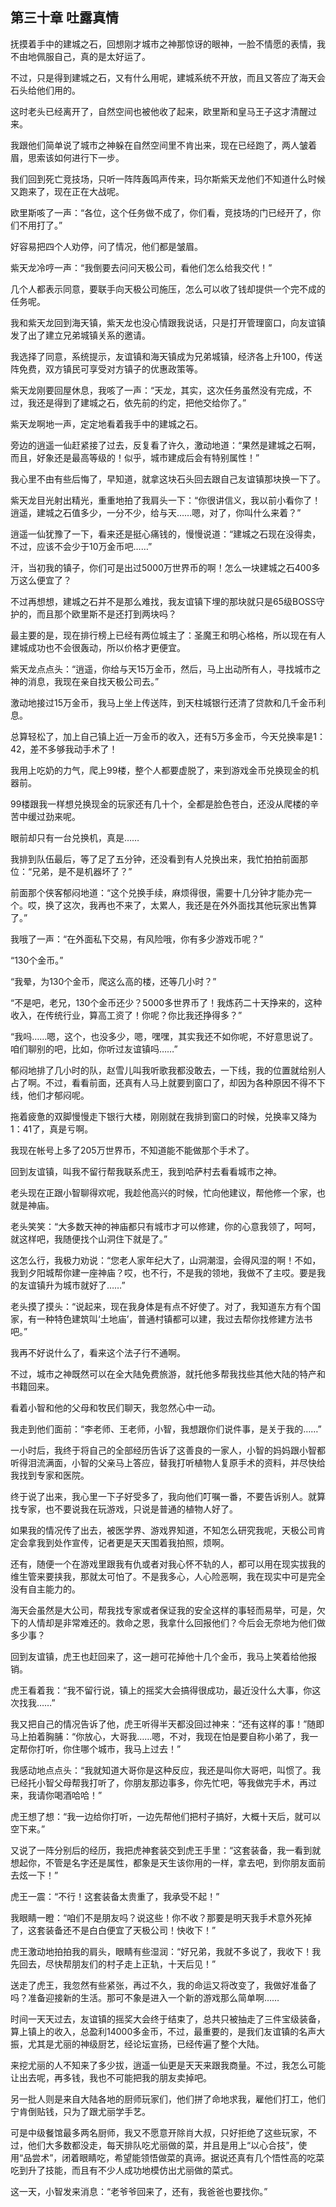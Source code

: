 ## 第三十章 吐露真情

抚摸着手中的建城之石，回想刚才城市之神那惊讶的眼神，一脸不情愿的表情，我不由地佩服自己，真的是太好运了。

不过，只是得到建城之石，又有什么用呢，建城系统不开放，而且又答应了海天会石头给他们用的。

这时老头已经离开了，自然空间也被他收了起来，欧里斯和皇马王子这才清醒过来。

我跟他们简单说了城市之神躲在自然空间里不肯出来，现在已经跑了，两人皱着眉，思索该如何进行下一步。

我们回到死亡竞技场，只听一阵阵轰鸣声传来，玛尔斯紫天龙他们不知道什么时候又跑来了，现在正在大战呢。

欧里斯咳了一声：“各位，这个任务做不成了，你们看，竞技场的门已经开了，你们不用打了。”

好容易把四个人劝停，问了情况，他们都是皱眉。

紫天龙冷哼一声：“我倒要去问问天极公司，看他们怎么给我交代！”

几个人都表示同意，要联手向天极公司施压，怎么可以收了钱却提供一个完不成的任务呢。

我和紫天龙回到海天镇，紫天龙也没心情跟我说话，只是打开管理窗口，向友谊镇发了出了建立兄弟城镇关系的邀请。

我选择了同意，系统提示，友谊镇和海天镇成为兄弟城镇，经济各上升100，传送阵免费，双方镇民可享受对方镇子的优惠政策等。

紫天龙刚要回屋休息，我咳了一声：“天龙，其实，这次任务虽然没有完成，不过，我还是得到了建城之石，依先前的约定，把他交给你了。”

紫天龙啊地一声，定定地看着我手中的建城之石。

旁边的逍遥一仙赶紧接了过去，反复看了许久，激动地道：“果然是建城之石啊，而且，好象还是最高等级的！似乎，城市建成后会有特别属性！”

我心里不由有些后悔了，早知道，就拿这块石头回去跟自己友谊镇那块换一下了。

紫天龙目光射出精光，重重地拍了我肩头一下：“你很讲信义，我以前小看你了！逍遥，建城之石值多少，一分不少，给与天……嗯，对了，你叫什么来着？”

逍遥一仙犹豫了一下，看来还是挺心痛钱的，慢慢说道：“建城之石现在没得卖，不过，应该不会少于10万金币吧……”

汗，当初我的镇子，你们可是出过5000万世界币的啊！怎么一块建城之石400多万这么便宜了？

不过再想想，建城之石并不是那么难找，我友谊镇下埋的那块就只是65级BOSS守护的，而且那个欧里斯不是还打到两块吗？

最主要的是，现在排行榜上已经有两位城主了：圣魔王和明心格格，所以现在有人建城成功也不会很轰动，所以价格才更便宜。

紫天龙点点头：“逍遥，你给与天15万金币，然后，马上出动所有人，寻找城市之神的消息，我现在亲自找天极公司去。”

激动地接过15万金币，我马上坐上传送阵，到天柱城银行还清了贷款和几千金币利息。

总算轻松了，加上自己镇上近一万金币的收入，还有5万多金币，今天兑换率是1：42，差不多够我动手术了！

我用上吃奶的力气，爬上99楼，整个人都要虚脱了，来到游戏金币兑换现金的机器前。

99楼跟我一样想兑换现金的玩家还有几十个，全都是脸色苍白，还没从爬楼的辛苦中缓过劲来呢。

眼前却只有一台兑换机，真是……

我排到队伍最后，等了足了五分钟，还没看到有人兑换出来，我忙拍拍前面那位：“兄弟，是不是机器坏了？”

前面那个侠客郁闷地道：“这个兑换手续，麻烦得很，需要十几分钟才能办完一个。哎，换了这次，我再也不来了，太累人，我还是在外外面找其他玩家出售算了。”

我哦了一声：“在外面私下交易，有风险哦，你有多少游戏币呢？”

“130个金币。”

“我晕，为130个金币，爬这么高的楼，还等几小时？”

“不是吧，老兄，130个金币还少？5000多世界币了！我炼药二十天挣来的，这种收入，在传统行业，算高工资了！你呢？你比我还挣得多？”

“我吗……嗯，这个，也没多少，嗯，嘿嘿，其实我还不如你呢，不好意思说了。咱们聊别的吧，比如，你听过友谊镇吗……”

郁闷地排了几小时的队，赵雪儿叫我听歌我都没敢去，一下线，我的位置就给别人占了啊。不过，看看前面，还真有人马上就要到窗口了，却因为各种原因不得不下线，他们才郁闷呢。

拖着疲惫的双脚慢慢走下银行大楼，刚刚就在我排到窗口的时候，兑换率又降为1：41了，真是亏啊。

我现在帐号上多了205万世界币，不知道能不能做那个手术了。

回到友谊镇，叫我不留行帮我联系虎王，我到哈萨村去看看城市之神。

老头现在正跟小智聊得欢呢，我趁他高兴的时候，忙向他建议，帮他修一个家，也就是神庙。

老头笑笑：“大多数天神的神庙都只有城市才可以修建，你的心意我领了，呵呵，就这样吧，我随便找个山洞住下就是了。”

这怎么行，我极力劝说：“您老人家年纪大了，山洞潮湿，会得风湿的啊！不如，我到夕阳城帮你建一座神庙？哎，也不行，不是我的领地，我做不了主哎。要是我的友谊镇升为城市就好了……”

老头摸了摸头：“说起来，现在我身体是有点不好使了。对了，我知道东方有个国家，有一种特色建筑叫‘土地庙’，普通村镇都可以建，我过去帮你找修建方法书吧。”

我再不好说什么了，看来这个法子行不通啊。

不过，城市之神既然可以在全大陆免费旅游，就托他多帮我找些其他大陆的特产和书籍回来。

看着小智和他的父母和牧民们聊天，我忽然心中一动。

我走到他们面前：“李老师、王老师，小智，我想跟你们说件事，是关于我的……”

一小时后，我终于将自己的全部经历告诉了这善良的一家人，小智的妈妈跟小智都听得泪流满面，小智的父亲马上答应，替我打听植物人复原手术的资料，并尽快给我找到专家和医院。

终于说了出来，我心里一下子好受多了，我向他们叮嘱一番，不要告诉别人。就算找专家，也不要说我在玩游戏，只说是普通的植物人好了。

如果我的情况传了出去，被医学界、游戏界知道，不知怎么研究我呢，天极公司肯定会拿我到处作宣传，记者更是天天围着我拍照，烦啊。

还有，随便一个在游戏里跟我有仇或者对我心怀不轨的人，都可以用在现实拔我的维生管来要挟我，那就太可怕了。不是我多心，人心险恶啊，我在现实中可是完全没有自主能力的。

海天会虽然是大公司，帮我找专家或者保证我的安全这样的事轻而易举，可是，欠下的人情却是非常难还的。救命之恩，我拿什么回报他们？今后会无奈地为他们做多少事？

回到友谊镇，虎王也赶回来了，这一趟可花掉他十几个金币，我马上笑着给他报销。

虎王看着我：“我不留行说，镇上的摇奖大会搞得很成功，最近没什么大事，你这次找我……”

我又把自己的情况告诉了他，虎王听得半天都没回过神来：“还有这样的事！”随即马上拍着胸脯：“你放心，大哥我……嗯，不对，我现在怕是要自称小弟了，我一定帮你打听，你住哪个城市，我马上过去！”

我感动地点点头：“我就知道大哥你是这种反应，我还是叫你大哥吧，叫惯了。我已经托小智父母帮我打听了，你朋友那边事多，你先忙吧，等我做完手术，再过来，我请你喝酒哈哈！”

虎王想了想：“我一边给你打听，一边先帮他们把村子搞好，大概十天后，就可以空下来。”

又说了一阵分别后的经历，我把虎神套装交到虎王手里：“这套装备，我一看到就想起你，不管是名字还是属性，都象是天生该你用的一样，拿去吧，到你朋友面前去炫一下！”

虎王一震：“不行！这套装备太贵重了，我承受不起！”

我眼睛一瞪：“咱们不是朋友吗？说这些！你不收？那要是明天我手术意外死掉了，这套装备还不是白白便宜了天极公司！快收下！”

虎王激动地拍拍我的肩头，眼睛有些湿润：“好兄弟，我就不多说了，我收下！我先回去，尽快帮朋友们的村子走上正轨，十天后见！”

送走了虎王，我忽然有些紧张，再过不久，我的命运又将改变了，我做好准备了吗？准备迎接新的生活。那可不象是进入一个新的游戏那么简单啊……

时间一天天过去，友谊镇的摇奖大会终于结束了，总共只被抽走了三件宝级装备，算上镇上的收入，总盈利14000多金币，不过，最重要的，是我们友谊镇的名声大振，尤其是尤丽的神级厨艺，经论坛宣扬，已经传遍了整个大陆。

来挖尤丽的人不知来了多少拔，逍遥一仙更是天天来跟我商量。不过，我怎么可能让出去呢，再多钱，我也不可能把我的朋友卖掉吧。

另一批人则是来自大陆各地的厨师玩家们，他们拼了命地求我，雇他们打工，他们宁肯倒贴钱，只为了跟尤丽学手艺。

可是中级餐馆最多两名厨师，我又不愿意开除肖大叔，只好拒绝了这些玩家，不过，他们大多数都没走，每天排队吃尤丽做的菜，并且是用上“以心合技”，使用“品尝术”，闭着眼睛吃，希望能领悟做菜的真谛。据说还真有几个悟性高的吃菜吃到升了技能，而且有不少人成功地模仿出尤丽做的菜式。

这一天，小智发来消息：“老爷爷回来了，还有，我爸爸也要找你。”

